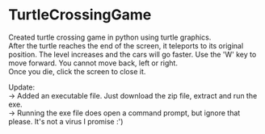 # TurtleCrossingGame
Created turtle crossing game in python using turtle graphics.  
After the turtle reaches the end of the screen, it teleports to its original position. The level increases and the cars will go faster.
Use the 'W' key to move forward. You cannot move back, left or right.  
Once you die, click the screen to close it.  
  
Update:  
  -> Added an executable file. Just download the zip file, extract and run the exe.  
  -> Running the exe file does open a command prompt, but ignore that please. It's not a virus I promise :')
